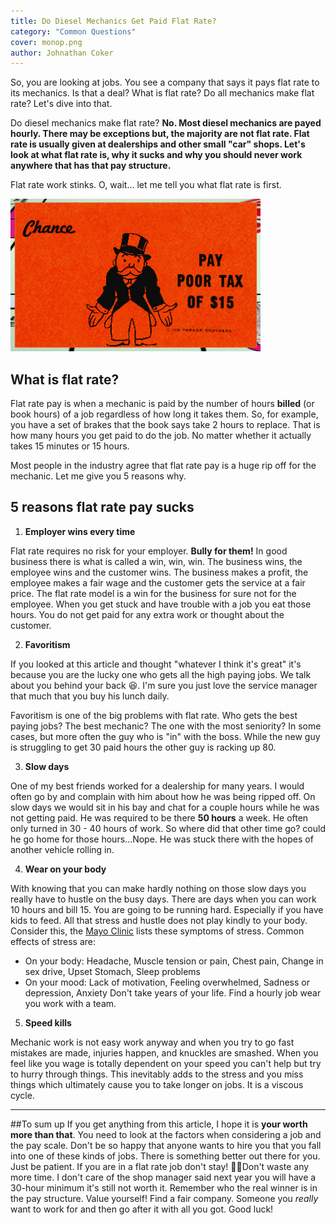 ```yaml
---
title: Do Diesel Mechanics Get Paid Flat Rate?
category: "Common Questions"
cover: monop.png
author: Johnathan Coker
---
```


So, you are looking at jobs. You see a company that says it pays flat rate to its mechanics. Is that a deal? What is flat rate? Do all mechanics make flat rate? Let's dive into that.

Do diesel mechanics make flat rate? **No. Most diesel mechanics are payed hourly. There may be exceptions but, the majority are not flat rate. Flat rate is usually given at dealerships and other small "car" shops. Let's look at what flat rate is, why it sucks and why you should never work anywhere that has that pay structure.**

Flat rate work stinks. O, wait... let me tell you what flat rate is first. 

![test](./monop.png)

## What is flat rate?

Flat rate pay is when a mechanic is paid by the number of hours **billed** (or book hours) of a job regardless of how long it takes them. So, for example, you have a set of brakes that the book says take 2 hours to replace. That is how many hours you get paid to do the job. No matter whether it actually takes 15 minutes or 15 hours. 

Most people in the industry agree that flat rate pay is a huge rip off for the mechanic. Let me give you 5 reasons why. 



## 5 reasons flat rate pay sucks

1. **Employer wins every time**

Flat rate requires no risk for your employer. **Bully for them!** In good business there is what is called a win, win, win. The business wins, the employee wins and the customer wins. The business makes a profit, the employee makes a fair wage and the customer gets the service at a fair price. The flat rate model is a win for the business for sure not for the employee. When you get stuck and have trouble with a job you eat those hours. You do not get paid for any extra work or thought about the customer. 

2. **Favoritism**

If you looked at this article and thought "whatever I think it's great" it's because you are the lucky one who gets all the high paying jobs. We talk about you behind your back 😆. I'm sure you just love the service manager that much that you buy his lunch daily. 

Favoritism is one of the big problems with flat rate. Who gets the best paying jobs? The best mechanic? The one with the most seniority? In some cases, but more often the guy who is "in" with the boss. While the new guy is struggling to get 30 paid hours the other guy is racking up 80.

3. **Slow days**

One of my best friends worked for a dealership for many years. I would often go by and complain with him about how he was being ripped off. On slow days we would sit in his bay and chat for a couple hours while he was not getting paid. He was required to be there **50 hours** a week. He often only turned in 30 - 40 hours of work. So where did that other time go? could he go home for those hours...Nope. He was stuck there with the hopes of another vehicle rolling in. 

4. **Wear on your body**

With knowing that you can make hardly nothing on those slow days you really have to hustle on the busy days. There are days when you can work 10 hours and bill 15. You are going to be running hard. Especially if you have kids to feed. All that stress and hustle does not play kindly to your body. Consider this, the [Mayo Clinic](https://www.mayoclinic.org/healthy-lifestyle/stress-management/in-depth/stress-symptoms/art-20050987) lists these symptoms of stress. Common effects of stress are: 
- On your body: Headache, Muscle tension or pain, Chest pain, Change in sex drive, Upset Stomach, Sleep problems	
- On your mood: Lack of motivation, Feeling overwhelmed, Sadness or depression, Anxiety	
Don't take years of your life. Find a hourly job wear you work with a team. 


5. **Speed kills** 

 Mechanic work is not easy work anyway and when you try to go fast mistakes are made, injuries happen, and knuckles are smashed. When you feel like you wage is totally dependent on your speed you can't help but try to hurry through things. This inevitably adds to the stress and you miss things which ultimately cause you to take longer on jobs. It is a viscous cycle. 

 ****

 ##To sum up
If you get anything from this article, I hope it is **your worth more than that**. You need to look at the factors when considering a job and the pay scale. Don't be so happy that anyone wants to hire you that you fall into one of these kinds of jobs. There is something better out there for you. Just be patient. If you are in a flat rate job don't stay! 🏃‍♂️Don't waste any more time. I don't care of the shop manager said next year you will have a 30-hour minimum it's still not worth it. Remember who the real winner is in the pay structure. Value yourself! Find a fair company. Someone you *really* want to work for and then go after it with all you got. Good luck!  